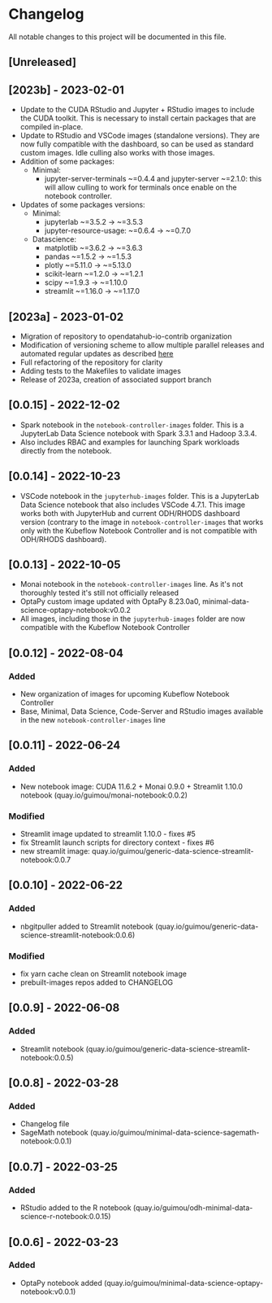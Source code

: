 # Changelog

All notable changes to this project will be documented in this file.

## [Unreleased]

## [2023b] - 2023-02-01

- Update to the CUDA RStudio and Jupyter + RStudio images to include the CUDA toolkit. This is necessary to install certain packages that are compiled in-place.
- Update to RStudio and VSCode images (standalone versions). They are now fully compatible with the dashboard, so can be used as standard custom images. Idle culling also works with those images.
- Addition of some packages:
  - Minimal:
    - jupyter-server-terminals ~=0.4.4 and jupyter-server ~=2.1.0: this will allow culling to work for terminals once enable on the notebook controller.
- Updates of some packages versions:
  - Minimal:
    - jupyterlab ~=3.5.2 -> ~=3.5.3
    - jupyter-resource-usage: ~=0.6.4 -> ~=0.7.0
  - Datascience:
    - matplotlib ~=3.6.2 -> ~=3.6.3
    - pandas ~=1.5.2 -> ~=1.5.3
    - plotly ~=5.11.0 -> ~=5.13.0
    - scikit-learn ~=1.2.0 -> ~=1.2.1
    - scipy ~=1.9.3 -> ~=1.10.0
    - streamlit ~=1.16.0  -> ~=1.17.0

## [2023a] - 2023-01-02

- Migration of repository to opendatahub-io-contrib organization
- Modification of versioning scheme to allow multiple parallel releases and automated regular updates as described [here](README.md#naming-convention)
- Full refactoring of the repository for clarity
- Adding tests to the Makefiles to validate images
- Release of 2023a, creation of associated support branch

## [0.0.15] - 2022-12-02

- Spark notebook in the `notebook-controller-images` folder. This is a JupyterLab Data Science notebook with Spark 3.3.1 and Hadoop 3.3.4.
- Also includes RBAC and examples for launching Spark workloads directly from the notebook.

## [0.0.14] - 2022-10-23

- VSCode notebook in the `jupyterhub-images` folder. This is a JupyterLab Data Science notebook that also includes VSCode 4.7.1. This image works both with JupyterHub and current ODH/RHODS dashboard version (contrary to the image in `notebook-controller-images` that works only with the Kubeflow Notebook Controller and is not compatible with ODH/RHODS dashboard).

## [0.0.13] - 2022-10-05

- Monai notebook in the `notebook-controller-images` line. As it's not thoroughly tested it's still not officially released
- OptaPy custom image updated with OptaPy 8.23.0a0, minimal-data-science-optapy-notebook:v0.0.2
- All images, including those in the `jupyterhub-images` folder are now compatible with the Kubeflow Notebook Controller

## [0.0.12] - 2022-08-04

### Added

- New organization of images for upcoming Kubeflow Notebook Controller
- Base, Minimal, Data Science, Code-Server and RStudio images available in the new `notebook-controller-images` line

## [0.0.11] - 2022-06-24

### Added

- New notebook image: CUDA 11.6.2 + Monai 0.9.0 + Streamlit 1.10.0 notebook (quay.io/guimou/monai-notebook:0.0.2)

### Modified

- Streamlit image updated to streamlit 1.10.0 - fixes #5
- fix Streamlit launch scripts for directory context - fixes #6
- new streamlit image: quay.io/guimou/generic-data-science-streamlit-notebook:0.0.7

## [0.0.10] - 2022-06-22

### Added

- nbgitpuller added to Streamlit notebook (quay.io/guimou/generic-data-science-streamlit-notebook:0.0.6)

### Modified

- fix yarn cache clean on Streamlit notebook image
- prebuilt-images repos added to CHANGELOG

## [0.0.9] - 2022-06-08

### Added

- Streamlit notebook (quay.io/guimou/generic-data-science-streamlit-notebook:0.0.5)

## [0.0.8] - 2022-03-28

### Added

- Changelog file
- SageMath notebook (quay.io/guimou/minimal-data-science-sagemath-notebook:0.0.1)

## [0.0.7] - 2022-03-25

### Added

- RStudio added to the R notebook (quay.io/guimou/odh-minimal-data-science-r-notebook:0.0.15)

## [0.0.6] - 2022-03-23

### Added

- OptaPy notebook added (quay.io/guimou/minimal-data-science-optapy-notebook:v0.0.1)
